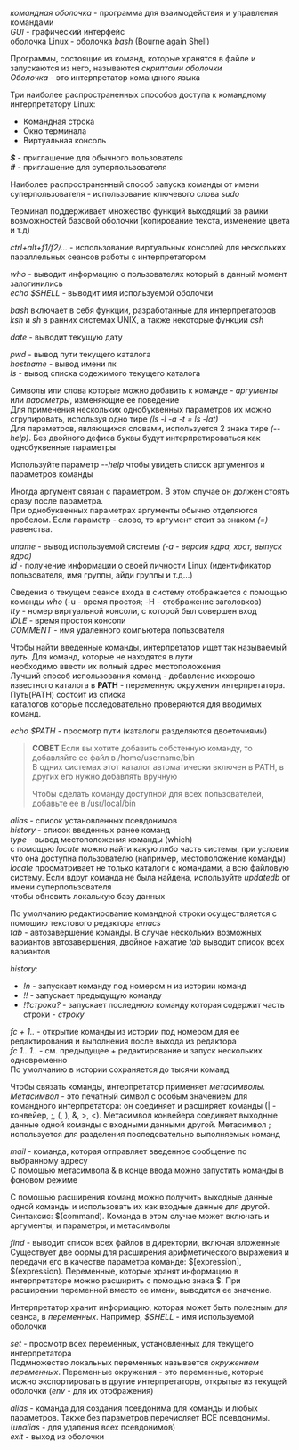 _командная оболочка_ - программа для взаимодействия и управления командами  
_GUI_ - графический интерфейс  
оболочка Linux - оболочка _bash_ (Bourne again Shell)  
  
Программы, состоящие из команд, которые хранятся в файле и запускаются из него, называются _скриптами оболочки_  
_Оболочка_ - это интерпретатор командного языка  
  
Три наиболее распространенных способов доступа к командному интерпретатору Linux:  
* Командная строка  
* Окно терминала  
* Виртуальная консоль  
  
**_$_** - приглашение для обычного пользователя  
**_#_** - приглашение для суперпользователя  
  
Наиболее распространенный способ запуска команды от имени суперпользователя - использование ключевого слова _sudo_  
  
Терминал поддерживает множество функций выходящий за рамки возможностей базовой оболочки (копирование текста, изменение цвета и т.д)  
  
_ctrl+alt+f1/f2/..._ - использование виртуальных консолей для нескольких параллельных сеансов работы с интерпретатором  
  
_who_ - выводит информацию о пользователях который в данный момент залогинились  
_echo $SHELL_ - выводит имя используемой оболочки  
  
_bash_ включает в себя функции, разработанные для интерпретаторов _ksh_ и _sh_ в ранних системах UNIX, а также некоторые функции _csh_  
  
_date_ - выводит текущую дату  
  
_pwd_ - вывод пути текущего каталога  
_hostname_ - вывод имени пк  
_ls_ - вывод списка содежимого текущего каталога  
  
Символы или слова которые можно добавить к команде - _аргументы_ или _параметры_, изменяющие ее поведение  
Для применения нескольких однобуквенных параметров их можно сгрупировать, используя одно тире _(ls -l -a -t = ls -lat)_  
Для параметров, являющихся словами, используется 2 знака тире _(--help)_. Без двойного дефиса буквы будут интерпретироваться как однобуквенные параметры  
  
Используйте параметр _--help_ чтобы увидеть список аргументов и параметров команды  
  
Иногда аргумент связан с параметром. В этом случае он должен стоять сразу после параметра.  
При однобуквенных параметрах аргументы обычно отделяются пробелом. Если параметр - слово, то аргумент стоит за знаком _(=)_ равенства.  
  
_uname_ - вывод используемой системы _(-a - версия ядра, хост, выпуск ядра)_  
_id_ - получение информации о своей личности Linux (идентификатор пользователя, имя группы, айди группы и т.д...)  

Сведения о текущем сеансе входа в систему отображается с помощью команды _who_ (-u - время простоя; -H - отображение заголовков)  
_tty_ - номер виртуальной консоли, с которой был совершен вход  
_IDLE_ - время простоя консоли  
_COMMENT_ - имя удаленного компьютера пользователя 
  
Чтобы найти введенные команды, интерпретатор ищет так называемый _путь_. Для команд, которые не находятся в _пути_  
необходимо ввести их полный адрес местоположения  
Лучший способ использования команд - добавление иххорошо известного каталога в **PATH** - переменную окружения интерпретатора. Путь(PATH) состоит из списка  
каталогов которые последовательно проверяются для вводимых команд.  

_echo $PATH_ - просмотр пути (каталоги разделяются двоеточиями)

>**СОВЕТ**
>Если вы хотите добавить собстенную команду, то добавляйте ее файл в /home/username/bin  
>В одних системах этот каталог автоматически включен в PATH, в других его нужно добавлять вручную  
>
>Чтобы сделать команду доступной для всех пользователей, добавьте ее в /usr/local/bin  
  
_alias_ - список установленных псевдонимов  
_history_ - список введенных ранее команд  
_type_ - вывод местоположения команды (which)  
с помощью _locate_ можно найти какую либо часть системы, при условии что она доступна пользователю (например, местоположение команды)  
_locate_ просматривает не только каталоги с командами, а всю файловую систему. Если вдруг команда не была найдена, используйте _updatedb_ от имени суперпользователя  
чтобы обновить локалькую базу данных   
  
По умолчанию редактирование командной строки осуществляется с помощию текстового редактора _emacs_  
_tab_ - автозавершение команды. В случае нескольких возможных вариантов автозавершения, двойное нажатие _tab_ выводит список всех вариантов  
  
*_history_*:  
* _!n_ - запускает команду под номером н из истории команд  
* _!!_ - запускает предыдущую команду  
* _!?строка?_ - запускает последнюю команду которая содержит часть строки - _строку_  
  
_fc + 1.._ - открытие команды из истории под номером для ее редактирования и выполнения после выхода из редактора  
_fc 1.. 1.._ - см. предыдущее + редактирование и запуск нескольких одновременно  
По умолчанию в истории сохраняется до тысячи команд  
  
Чтобы связать команды, интерпретатор применяет _метасимволы_. _Метасимвол_ - это печатный символ с особым значением для командного интерпретатора: он соединяет и расширяет команды (| - конвейер, ;, (, ), &, >, <). Метасимвол конвейера соединяет выходные данные одной команды с входными данными другой. Метасимвол ; используется для разделения последовательно выполняемых команд  

_mail_ - команда, которая отправляет введенное сообщение по выбранному адресу  
С помощью метасимвола & в конце ввода можно запустить команды в фоновом режиме  
  
С помощью расширения команд можно получить выходные данные одной команды и использовать их как входные данные для другой. Синтаксис: $(command). Команда в этом случае может включать и аргументы, и параметры, и метасимволы  
  
_find_ - выводит список всех файлов в директории, включая вложенные  
Существует две формы для расширения арифметического выражения и передачи его в качестве параметра команде: $[expression], $(expression). Переменные, которые хранят информацию в интерпретаторе можно расширить с помощью знака $. При расширении переменной вместо ее имени, выводится ее значение.  
  
Интерпретатор хранит информацию, которая может быть полезным для сеанса, в _переменных_. Например, _$SHELL_ - имя используемой оболочки  
  
_set_ - просмотр всех переменных, установленных для текущего интерпретатора  
Подмножество локальных переменных называется _окружением переменных_. Переменные окружения - это переменные, которые можно экспортировать в другие интерпретаторы, открытые из текущей оболочки (_env_ - для их отображения)  
  
_alias_ - команда для создания псевдонима для команды и любых параметров. Также без параметров перечисляет ВСЕ псевдонимы. (_unalias_ - для удаления всех псевдонимов)  
_exit_ - выход из оболочки